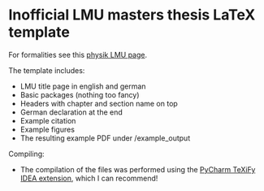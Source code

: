# Inofficial LMU masters thesis LaTeX template

For formalities see this [physik LMU page](https://www.physik.lmu.de/de/studium/pruefungsamt/formalitaeten-master.html). 

The template includes: 
- LMU title page in english and german
- Basic packages (nothing too fancy)
- Headers with chapter and section name on top
- German declaration at the end
- Example citation
- Example figures 
- The resulting example PDF under /example_output

Compiling: 
- The compilation of the files was performed using the [PyCharm TeXiFy IDEA extension](https://plugins.jetbrains.com/plugin/9473-texify-idea), which I can recommend! 
